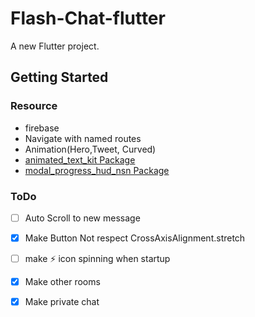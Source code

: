 # Flash-Chat-flutter

A new Flutter project.

## Getting Started
### Resource
- firebase
- Navigate with named routes
- Animation(Hero,Tweet, Curved)
- [animated_text_kit Package](https://pub.dev/packages/animated_text_kit)
- [modal_progress_hud_nsn Package](https://pub.dev/packages/modal_progress_hud_nsn)
### ToDo
- [ ] Auto Scroll to new message
- [x] Make Button Not respect CrossAxisAlignment.stretch
- [ ] make ⚡ icon spinning when startup
- [x] Make other rooms
- [x] Make private chat

